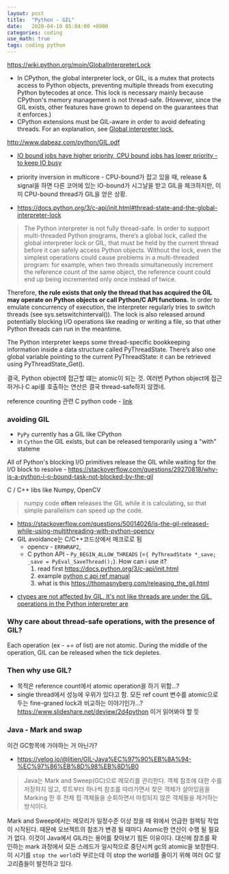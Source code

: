 ```yaml
---
layout: post
title:  "Python - GIL"
date:   2020-04-10 05:04:00 +0900
categories: coding
use_math: true
tags: coding python
---
```


<a href="https://wiki.python.org/moin/GlobalInterpreterLock" target="_blank">https://wiki.python.org/moin/GlobalInterpreterLock</a>
* In CPython, the global interpreter lock, or GIL, is a mutex that protects access to Python objects, preventing multiple threads from executing Python bytecodes at once. This lock is necessary mainly because CPython's memory management is not thread-safe. (However, since the GIL exists, other features have grown to depend on the guarantees that it enforces.)
* CPython extensions must be GIL-aware in order to avoid defeating threads. For an explanation, see <a href="https://docs.python.org/3/c-api/init.html#thread-state-and-the-global-interpreter-lock" target="_blank">Global interpreter lock.</a>


<a href="http://www.dabeaz.com/python/GIL.pdf" target="_blank">http://www.dabeaz.com/python/GIL.pdf</a>
* <a href="https://web.stanford.edu/~ouster/cgi-bin/cs140-winter13/lecture.php?topic=scheduling" target="_blank">IO bound jobs have higher priority, CPU bound jobs has lower priority - to keep IO busy</a>
* priority inversion in multicore - CPU-bound가 잡고 있을 때, release & signal을 하면 다른 코어에 있는 IO-bound가 시그날을 받고 GIL을 체크하지만, 이미 CPU-bound thread가 GIL을 얻은 상황.

* <a href="https://docs.python.org/3/c-api/init.html#thread-state-and-the-global-interpreter-lock" target="_blank">https://docs.python.org/3/c-api/init.html#thread-state-and-the-global-interpreter-lock</a>

> The Python interpreter is not fully thread-safe. In order to support multi-threaded Python programs, there’s a global lock, called the global interpreter lock or GIL, that must be held by the current thread before it can safely access Python objects. Without the lock, even the simplest operations could cause problems in a multi-threaded program: for example, when two threads simultaneously increment the reference count of the same object, the reference count could end up being incremented only once instead of twice.  

  Therefore, __the rule exists that only the thread that has acquired the GIL may operate on Python objects or call Python/C API functions.__ In order to emulate concurrency of execution, the interpreter regularly tries to switch threads (see sys.setswitchinterval()). The lock is also released around potentially blocking I/O operations like reading or writing a file, so that other Python threads can run in the meantime.

  The Python interpreter keeps some thread-specific bookkeeping information inside a data structure called PyThreadState. There’s also one global variable pointing to the current PyThreadState: it can be retrieved using PyThreadState_Get().

결국, Python object에 접근할 떄는 atomic이 되는 것. 여러번 Python object에 접근하거나 C api를 호출하는 연산은 결국 thread-safe하지 않겠네.

reference counting 관련 C python code - <a href="https://dgkim5360.tistory.com/entry/understanding-the-global-interpreter-lock-of-cpython" target="_blank">link</a>

### avoiding GIL
* `PyPy` currently has a GIL like CPython
* in `Cython` the GIL exists, but can be released temporarily using a "with" stateme


All of Python's blocking I/O primitives release the GIL while waiting for the I/O block to resolve - <a href="https://stackoverflow.com/questions/29270818/why-is-a-python-i-o-bound-task-not-blocked-by-the-gil" target="_blank">https://stackoverflow.com/questions/29270818/why-is-a-python-i-o-bound-task-not-blocked-by-the-gil</a>


C / C++ libs like Numpy, OpenCV  
> numpy code __often__ releases the GIL while it is calculating, so that simple parallelism can speed up the code.
- https://stackoverflow.com/questions/50014026/is-the-gil-released-while-using-multithreading-with-python-opencv
- GIL avoidance는 C/C++코드상에서 매크로로 됨
  - opencv - `ERRWRAP2`, 
  - C python API - `Py_BEGIN_ALLOW_THREADS` (=`{ PyThreadState *_save; _save = PyEval_SaveThread();`). How can i use it?
    1. read first <a href="https://docs.python.org/3/c-api/init.html" target="_blank">https://docs.python.org/3/c-api/init.html</a>
    2. example <a href="https://docs.python.org/2.0/api/threads.html" target="_blank">python c api ref manual</a>
    3. what is this <a href="https://thomasnyberg.com/releasing_the_gil.html" target="_blank">https://thomasnyberg.com/releasing_the_gil.html</a>


* <a href="https://stackoverflow.com/questions/36194285/is-the-thread-created-by-ctypes-also-under-gil-in-python" target="_blank">ctypes are not affected by GIL. It's not like threads are under the GIL, operations in the Python interpreter are</a>



### Why care about thread-safe operations, with the presence of GIL?
Each operation (ex - += of list) are not atomic. During the middle of the operation, GIL can be released when the tick depletes.


### Then why use GIL?
- 목적은 reference count에서 atomic operation을 하기 위함...? 
- single thread에서 성능에 우위가 있다고 함. 모든 ref count 변수를 atomic으로 두는 fine-graned lock과 비교하는 이야기인가...? <a href="https://www.slideshare.net/deview/2d4python" target="_blank">https://www.slideshare.net/deview/2d4python</a> 이거 읽어봐야 할 듯


### Java - Mark and swap
이건 GC항목에 가야하는 거 아닌가?

* <a href="https://velog.io/@litien/GIL-Java%EC%97%90%EB%8A%94-%EC%97%86%EB%8D%98%EB%8D%B0" target="_blank">https://velog.io/@litien/GIL-Java%EC%97%90%EB%8A%94-%EC%97%86%EB%8D%98%EB%8D%B0</a>
>  Java는 Mark and Sweep(GC)으로 메모리를 관리한다. 객체 참조에 대한 수를 저장하지 않고, 루트부터 하나씩 참조를 따라가면서 찾은 객체가 살아있음을 Marking 한 후 전체 힙 객체들을 순회하면서 마킹되지 않은 객체들을 제거하는 방식이다.

Mark and Sweep에서는 메모리가 일정수준 이상 찼을 때 위에서 언급한 컬렉팅 작업이 시작된다. 때문에 오브젝트의 참조가 변경 될 때마다 Atomic한 연산이 수행 될 필요가 없다. 이것이 Java에서 GIL라는 용어를 찾아보기 힘든 이유이다. 대신에 참조를 확인하는 mark 과정에서 모든 스레드가 일시적으로 중단시켜 gc의 atomic을 보장한다. 이 시기를 `stop the world`라 부르는데 이 stop the world를 줄이기 위해 여러 GC 알고리즘들이 발전하고 있다.